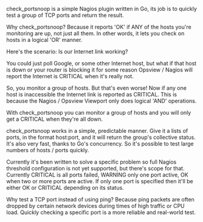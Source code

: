 check_portsnoop is a simple Nagios plugin written in Go, its job is to quickly test a group of TCP ports and return the result.

Why check_portsnoop? Because it reports 'OK' if ANY of the hosts you're monitoring are up, not just all them. In other words, it lets you check on hosts in a logical 'OR' manner.

Here's the scenario: Is our Internet link working?

You could just poll Google, or some other Internet host, but what if that host is down or your router is blocking it for some reason Opsview / Nagios will report the Internet is CRITICAL when it's really not.

So, you monitor a group of hosts. But that's even worse! Now if any one host is inaccessible the Internet link is reported as CRITICAL. This is because the Nagios / Opsview Viewport only does logical 'AND' operations.

With check_portsnoop you can monitor a group of hosts and you will only get a CRITICAL when they're all down.

check_portsnoop works in a simple, predictable manner. Give it a lists of ports, in the format host:port, and it will return the group's collective status. It's also very fast, thanks to Go's concurrency. So it's possible to test large numbers of hosts / ports quickly.

Currently it's been written to solve a specific problem so full Nagios threshold configuration is not yet supported, but there's scope for that. Currently CRITICAL is all ports failed, WARNING only one port active, OK when two or more ports are active. If only one port is specified then it'll be either OK or CRITICAL depending on its status.

Why test a TCP port instead of using ping? Because ping packets are often dropped by certain network devices during times of high traffic or CPU load. Quickly checking a specific port is a more reliable and real-world test.
